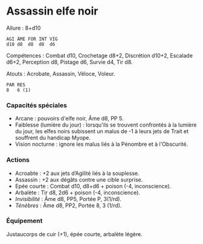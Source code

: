 # Assassin elfe noir

Allure : 8+d10

	AGI	ÂME	FOR	INT	VIG
	d10	d8	d8	d8	d6

Compétences : Combat d10, Crochetage d8+2, Discrétion d10+2, Escalade d6+2, Perception d8, Pistage d6, Survie d4, Tir d8.

Atouts : Acrobate, Assassin, Véloce, Voleur.

	PAR	RES
	8	6 (1)

### Capacités spéciales
- Arcane : pouvoirs d'elfe noir, Âme d8, PP 5.
- Faiblesse (lumière du jour) : lorsqu'ils se trouvent confrontés à la lumière du jour, les elfes noirs subissent un malus de -1 à leurs jets de Trait et souffrent du handicap Myope.
- Vision nocturne : ignore les malus liés à la Pénombre et à l'Obscurité.

### Actions
- Acroabte : +2 aux jets d’Agilité liés à la souplesse.
- Assassin : +2 aux dégâts contre une cible surprise.
- Epée courte : Combat d10, d8+d6 + poison (-4, inconscience).
- Arbalète : Tir d8, 2d6 + poison (-4, inconscience).
- _Invisibilité_ : Âme d8, PP5, Portée P, 3(1/rd).
- _Ténèbres_ : Âme d8, PP2, Portée 8, 3 (1/rd).

### Équipement
Justaucorps de cuir (+1), épée courte, arbalète légère.
